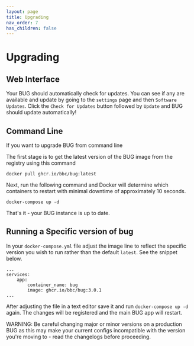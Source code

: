 ```yaml
---
layout: page
title: Upgrading
nav_order: 7
has_children: false
---
```


# Upgrading

## Web Interface

Your BUG should automatically check for updates.
You can see if any are available and update by going to the `settings` page and then `Software Updates`.
Click the `Check for Updates` button followed by `Update` and BUG should update automatically!

## Command Line

If you want to upgrade BUG from command line

The first stage is to get the latest version of the BUG image from the registry using this command

`docker pull ghcr.io/bbc/bug:latest`

Next, run the following command and Docker will determine which containers to restart with minimal downtime of approximately 10 seconds.

`docker-compose up -d`

That's it - your BUG instance is up to date.

## Running a Specific version of bug

In your `docker-compose.yml` file adjust the image line to reflect the specific version you wish to run rather than the default `latest`. See the snippet below.

```
...
services:
    app:
        container_name: bug
        image: ghcr.io/bbc/bug:3.0.1
...
```

After adjusting the file in a text editor save it and run `docker-compose up -d` again. The changes will be registered and the main BUG app will restart.

WARNING: Be careful changing major or minor versions on a production BUG as this may make your current configs incompatible with the version you're moving to - read the changelogs before proceeding.
